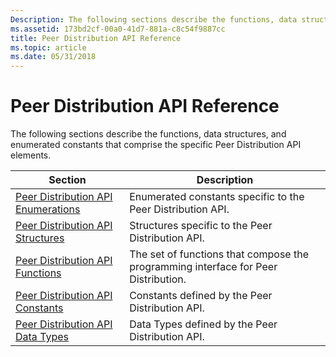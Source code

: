 ```yaml
---
Description: The following sections describe the functions, data structures, and enumerated constants that comprise the specific Peer Distribution API elements.
ms.assetid: 173bd2cf-00a0-41d7-881a-c8c54f9887cc
title: Peer Distribution API Reference
ms.topic: article
ms.date: 05/31/2018
---
```


# Peer Distribution API Reference

The following sections describe the functions, data structures, and enumerated constants that comprise the specific Peer Distribution API elements.



| Section                                                                      | Description                                                                        |
|------------------------------------------------------------------------------|------------------------------------------------------------------------------------|
| [Peer Distribution API Enumerations](peer-distribution-api-enumerations.md) | Enumerated constants specific to the Peer Distribution API.                        |
| [Peer Distribution API Structures](peer-distribution-api-structures.md)     | Structures specific to the Peer Distribution API.                                  |
| [Peer Distribution API Functions](peer-distribution-api-functions.md)       | The set of functions that compose the programming interface for Peer Distribution. |
| [Peer Distribution API Constants](peer-distribution-api-constants.md)       | Constants defined by the Peer Distribution API.                                    |
| [Peer Distribution API Data Types](peer-distribution-api-data-types.md)     | Data Types defined by the Peer Distribution API.                                   |



 

 

 



